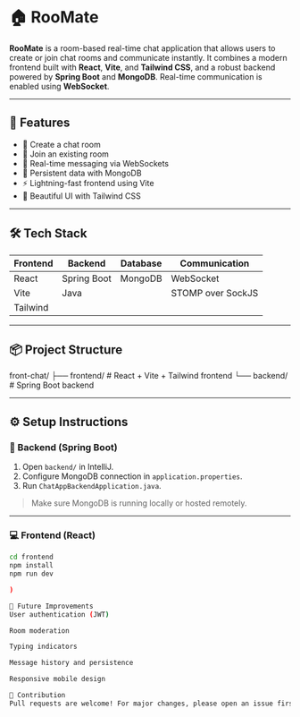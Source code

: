 # 🏠 RooMate

**RooMate** is a room-based real-time chat application that allows users to create or join chat rooms and communicate instantly. It combines a modern frontend built with **React**, **Vite**, and **Tailwind CSS**, and a robust backend powered by **Spring Boot** and **MongoDB**. Real-time communication is enabled using **WebSocket**.

---

## 🚀 Features

- 🔐 Create a chat room
- 🔑 Join an existing room
- 💬 Real-time messaging via WebSockets
- 🧠 Persistent data with MongoDB
- ⚡ Lightning-fast frontend using Vite
- 🎨 Beautiful UI with Tailwind CSS

---

## 🛠 Tech Stack

| Frontend   | Backend     | Database | Communication |
|------------|-------------|----------|----------------|
| React      | Spring Boot | MongoDB  | WebSocket       |
| Vite       | Java        |          | STOMP over SockJS |
| Tailwind   |              |          |                |

---

## 📦 Project Structure

front-chat/
├── frontend/ # React + Vite + Tailwind frontend
└── backend/ # Spring Boot backend

---

## ⚙️ Setup Instructions

### 🔧 Backend (Spring Boot)

1. Open `backend/` in IntelliJ.
2. Configure MongoDB connection in `application.properties`.
3. Run `ChatAppBackendApplication.java`.

> Make sure MongoDB is running locally or hosted remotely.

---

### 💻 Frontend (React)

```bash
cd frontend
npm install
npm run dev

)

📍 Future Improvements
User authentication (JWT)

Room moderation

Typing indicators

Message history and persistence

Responsive mobile design

🤝 Contribution
Pull requests are welcome! For major changes, please open an issue first to discuss what you would like to change.

